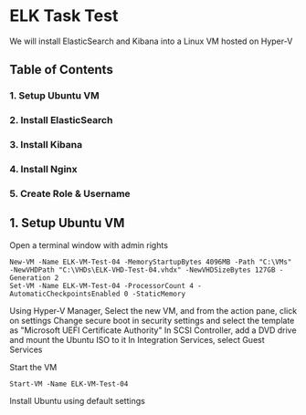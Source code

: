 # ELK Task Test

We will install ElasticSearch and Kibana into a Linux VM hosted on Hyper-V

## Table of Contents
### 1. Setup Ubuntu VM
### 2. Install ElasticSearch
### 3. Install Kibana
### 4. Install Nginx
### 5. Create Role & Username

## 1. Setup Ubuntu VM
Open a terminal window with admin rights
```
New-VM -Name ELK-VM-Test-04 -MemoryStartupBytes 4096MB -Path "C:\VMs" -NewVHDPath "C:\VHDs\ELK-VHD-Test-04.vhdx" -NewVHDSizeBytes 127GB -Generation 2
Set-VM -Name ELK-VM-Test-04 -ProcessorCount 4 -AutomaticCheckpointsEnabled 0 -StaticMemory
```

Using Hyper-V Manager, Select the new VM, and from the action pane, click on settings
Change secure boot in security settings and select the template as "Microsoft UEFI Certificate Authority"
In SCSI Controller, add a DVD drive and mount the Ubuntu ISO to it
In Integration Services, select Guest Services

Start the VM
```
Start-VM -Name ELK-VM-Test-04
```

Install Ubuntu using default settings

